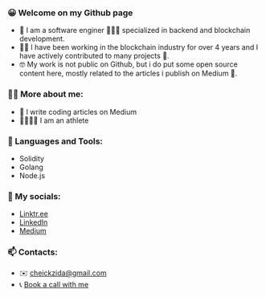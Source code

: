 ### 😀 Welcome on my Github page
- 👋 I am a software enginer 🧑🏿‍💻 specialized in backend and blockchain development.
- 💪🏿 I have been working in the blockchain industry for over 4 years and I have actively contributed to many projects 🤖.
- 🤓 My work is not public on Github, but i do put some open source content here, mostly related to the articles i publish on Medium 📃.

### 🌵🍎 More about me:
- 📝 I write coding articles on Medium
- 🥊🏋🏿‍♂️ I am an athlete


### 🔨 Languages and Tools:
- Solidity
- Golang
- Node.js

### 📱 My socials:
- [Linktr.ee](https://linktr.ee/cheickzida)
- [LinkedIn](https://www.linkedin.com/in/chek-zida-555301ab/)
- [Medium](https://medium.com/@cheickzida)

### 📫 Contacts:
- ✉️ cheickzida@gmail.com
- 📞 [Book a call with me](https://calendly.com/cheickzida/30min)
